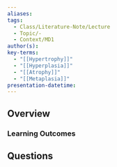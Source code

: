 ```yaml
---
aliases: 
tags:
  - Class/Literature-Note/Lecture
  - Topic/-
  - Context/MD1
author(s): 
key-terms:
  - "[[Hypertrophy]]"
  - "[[Hyperplasia]]"
  - "[[Atrophy]]"
  - "[[Metaplasia]]"
presentation-datetime:
---
```



## Overview
### Learning Outcomes


## Questions




